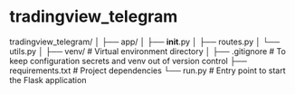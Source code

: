 # tradingview_telegram

tradingview_telegram/
│
├── app/
│   ├── __init__.py
│   ├── routes.py
│   └── utils.py
│
├── venv/                  # Virtual environment directory
│
├── .gitignore             # To keep configuration secrets and venv out of version control
├── requirements.txt       # Project dependencies
└── run.py                 # Entry point to start the Flask application
